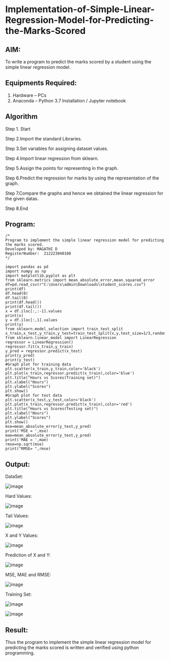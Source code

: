 # Implementation-of-Simple-Linear-Regression-Model-for-Predicting-the-Marks-Scored

## AIM:
To write a program to predict the marks scored by a student using the simple linear regression model.

## Equipments Required:
1. Hardware – PCs
2. Anaconda – Python 3.7 Installation / Jupyter notebook

## Algorithm
Step 1. Start

Step 2.Import the standard Libraries.

Step 3.Set variables for assigning dataset values.

Step 4.Import linear regression from sklearn.

Step 5.Assign the points for representing in the graph.

Step 6.Predict the regression for marks by using the representation of the graph.

Step 7.Compare the graphs and hence we obtained the linear regression for the given datas.

Step 8.End
## Program:
```
/*
Program to implement the simple linear regression model for predicting the marks scored.
Developed by: MAGATHI D
RegisterNumber:  212223040108
*/
```
```
import pandas as pd
import numpy as np
import matplotlib.pyplot as plt
from sklearn.metrics import mean_absolute_error,mean_squared_error
df=pd.read_csv(r"C:\Users\admin\Downloads\student_scores.csv")
print(df)
df.head(0)
df.tail(0)
print(df.head())
print(df.tail())
x = df.iloc[:,:-1].values
print(x)
y = df.iloc[:,1].values
print(y)
from sklearn.model_selection import train_test_split
x_train,x_test,y_train,y_test=train_test_split(x,y,test_size=1/3,random_state=0)
from sklearn.linear_model import LinearRegression
regressor = LinearRegression()
regressor.fit(x_train,y_train)
y_pred = regressor.predict(x_test)
print(y_pred)
print(y_test)
#Graph plot for training data
plt.scatter(x_train,y_train,color='black')
plt.plot(x_train,regressor.predict(x_train),color='blue')
plt.title("Hours vs Scores(Training set)")
plt.xlabel("Hours")
plt.ylabel("Scores")
plt.show()
#Graph plot for test data
plt.scatter(x_test,y_test,color='black')
plt.plot(x_train,regressor.predict(x_train),color='red')
plt.title("Hours vs Scores(Testing set)")
plt.xlabel("Hours")
plt.ylabel("Scores")
plt.show()
mse=mean_absolute_error(y_test,y_pred)
print('MSE = ',mse)
mae=mean_absolute_error(y_test,y_pred)
print('MAE = ',mae)
rmse=np.sqrt(mse)
print("RMSE= ",rmse)
```

## Output:
DataSet:

![image](https://github.com/user-attachments/assets/85331723-c620-4ead-8571-4018c09da3bd)

Hard Values:

![image](https://github.com/user-attachments/assets/08ae1f78-d968-4fd5-8d82-efd477961dfe)

 Tail Values:
 
![image](https://github.com/user-attachments/assets/2141027a-19e3-4dba-9421-3484bef1ac9d)

X and Y Values:

![image](https://github.com/user-attachments/assets/6effc881-f9fc-42bf-ade0-b3c2ca303b26)

Prediction of X and Y:

![image](https://github.com/user-attachments/assets/66cb9040-9730-4a70-ac94-21303b0d9e78)

MSE, MAE and RMSE:

![image](https://github.com/user-attachments/assets/bc9e53aa-29ae-463c-a750-7ebc8c12592a)

Training Set:

![image](https://github.com/user-attachments/assets/eae8ee8f-f4bc-466a-a4f1-b7d464efe8e0)

![image](https://github.com/user-attachments/assets/185ead62-081f-4570-a47f-1ab80015077e)


## Result:
Thus the program to implement the simple linear regression model for predicting the marks scored is written and verified using python programming.

